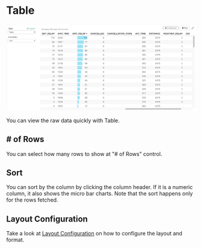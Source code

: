 # Table

![](images/table.png)

You can view the raw data quickly with Table. 

## # of Rows

You can select how many rows to show at "# of Rows" control. 

## Sort 

You can sort by the column by clicking the column header.  If it is a numeric column, it also shows the micro bar charts. Note that the sort happens only for the rows fetched. 


## Layout Configuration

Take a look at [Layout Configuration](layout.md) on how to configure the layout and format. 
